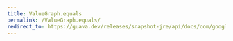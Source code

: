 ```yaml
---
title: ValueGraph.equals
permalink: /ValueGraph.equals/
redirect_to: https://guava.dev/releases/snapshot-jre/api/docs/com/google/common/graph/ValueGraph.html#equals-java.lang.Object-
---
```

